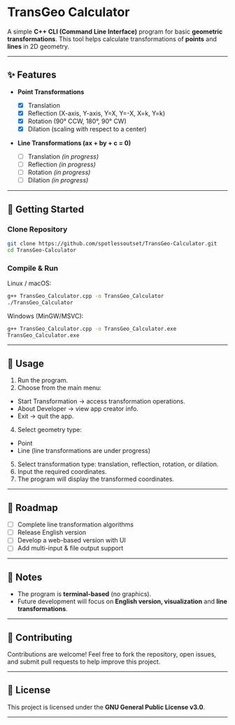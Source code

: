 # TransGeo Calculator

A simple **C++ CLI (Command Line Interface)** program for basic **geometric transformations**.
This tool helps calculate transformations of **points** and **lines** in 2D geometry.

---

## ✨ Features

* **Point Transformations**

  * [x] Translation
  * [x] Reflection (X-axis, Y-axis, Y=X, Y=-X, X=k, Y=k)
  * [x] Rotation (90° CCW, 180°, 90° CW)
  * [x] Dilation (scaling with respect to a center)

* **Line Transformations (ax + by + c = 0)**

  * [ ] Translation *(in progress)*
  * [ ] Reflection *(in progress)*
  * [ ] Rotation *(in progress)*
  * [ ] Dilation *(in progress)*

---

## 🚀 Getting Started

### Clone Repository

```bash
git clone https://github.com/spotlessoutset/TransGeo-Calculator.git
cd TransGeo-Calculator
```

### Compile & Run

Linux / macOS:

```bash
g++ TransGeo_Calculator.cpp -o TransGeo_Calculator
./TransGeo_Calculator
```

Windows (MinGW/MSVC):

```bash
g++ TransGeo_Calculator.cpp -o TransGeo_Calculator.exe
TransGeo_Calculator.exe
```

---
## 📖 Usage
1. Run the program.
2. Choose from the main menu:
* Start Transformation → access transformation operations.
* About Developer → view app creator info.
* Exit → quit the app.
4. Select geometry type:
* Point
* Line (line transformations are under progress)
5. Select transformation type: translation, reflection, rotation, or dilation.
6. Input the required coordinates.
7. The program will display the transformed coordinates.

---

## 📌 Roadmap

* [ ] Complete line transformation algorithms
* [ ] Release English version
* [ ] Develop a web-based version with UI
* [ ] Add multi-input & file output support

---

## 📝 Notes

* The program is **terminal-based** (no graphics).
* Future development will focus on **English version, visualization** and **line transformations**.

---

## 🤝 Contributing

Contributions are welcome!
Feel free to fork the repository, open issues, and submit pull requests to help improve this project.

---

## 📄 License

This project is licensed under the **GNU General Public License v3.0**.

---
